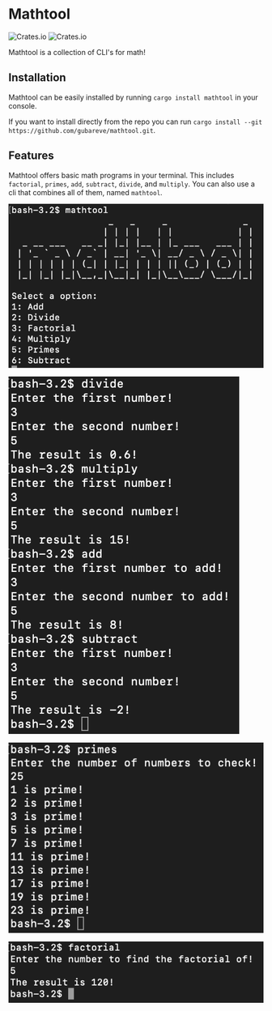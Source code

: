 # Mathtool

![Crates.io](https://img.shields.io/crates/v/mathtool)
![Crates.io](https://img.shields.io/crates/l/mathtool)

Mathtool is a collection of CLI's for math!

## Installation

Mathtool can be easily installed by running `cargo install mathtool` in your console.

If you want to install directly from the repo you can run `cargo install --git https://github.com/gubareve/mathtool.git`.

## Features

Mathtool offers basic math programs in your terminal. This includes `factorial`, `primes`, `add`, `subtract`, `divide`, and `multiply`. You can also use a cli that combines all of them, named `mathtool`.

![Mathtool](https://raw.githubusercontent.com/gubareve/mathtool/master/images/mathtool.png)

![Basics](https://raw.githubusercontent.com/gubareve/mathtool/master/images/basics.png)

![Basics](https://raw.githubusercontent.com/gubareve/mathtool/master/images/primes.png)

![Basics](https://raw.githubusercontent.com/gubareve/mathtool/master/images/factorial.png)

